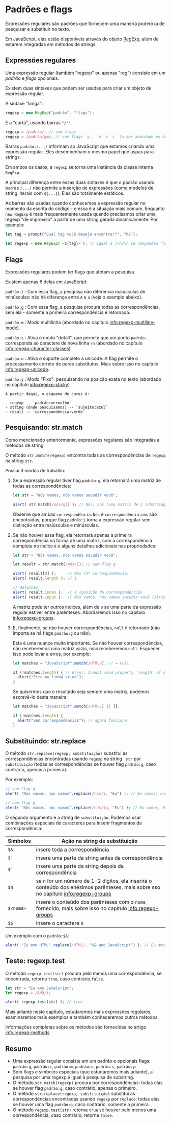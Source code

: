 # Padrões e flags

Expressões regulares são padrões que fornecem uma maneira poderosa de pesquisar e substituir no texto.

Em JavaScript, elas estão disponíveis através do objeto [RegExp](mdn:js/RegExp), além de estarem integradas em métodos de strings.

## Expressões regulares

Uma expressão regular (também "regexp" ou apenas "reg") consiste em um *padrão* e *flags* opcionais.

Existem duas sintaxes que podem ser usadas para criar um objeto de expressão regular.

A sintaxe "longa":

```js
regexp = new RegExp("padrão", "flags");
```

E a "curta", usando barras `"/"`:

```js
regexp = /padrão/; // sem flags
regexp = /padrão/gmi; // com flags `g`, `m` e `i` (a ser abordado em breve)
```

Barras `padrão:/.../` informam ao JavaScript que estamos criando uma expressão regular. Eles desempenham o mesmo papel que aspas para strings.

Em ambos os casos, a `regexp` se torna uma instância da classe interna `RegExp`.

A principal diferença entre essas duas sintaxes é que o padrão usando barras `/.../` não permite a inserção de expressões (como modelos de string literais com `${...}`). Eles são totalmente estáticos.

As barras são usadas quando conhecemos a expressão regular no momento da escrita do código - e essa é a situação mais comum. Enquanto `new RegExp` é mais frequentemente usada quando precisamos criar uma regexp "de improviso" a partir de uma string gerada dinamicamente. Por exemplo:

```js
let tag = prompt("Qual tag você deseja encontrar?", "h2");

let regexp = new RegExp(`<${tag}>`); // igual a /<h2>/ se respondeu "h2" no prompt acima
```

## Flags

Expressões regulares podem ter flags que afetam a pesquisa.

Existem apenas 6 delas em JavaScript:

`padrão:i`
: Com essa flag, a pesquisa não diferencia maiúsculas de minúsculas: não há diferença entre `A` e `a` (veja o exemplo abaixo).

`padrão:g`
: Com essa flag, a pesquisa procura todas as correspondências, sem ela - somente a primeira correspondência é retornada.

`padrão:m`
: Modo multilinha (abordado no capítulo <info:regexp-multiline-mode>).

`padrão:s`
: Ativa o modo "dotall", que permite que um ponto `padrão:.` corresponda ao caractere de nova linha `\n` (abordado no capítulo <info:regexp-character-classes>).

`padrão:u`
: Ativa o suporte completo a unicode. A flag permite o processamento correto de pares substitutos. Mais sobre isso no capítulo <info:regexp-unicode>.

`padrão:y`
: Modo "Fixo": pesquisando na posição exata no texto (abordado no capítulo <info:regexp-sticky>)

```smart header="Cores"
A partir daqui, o esquema de cores é:

- regexp -- `padrão:vermelho`
- string (onde pesquisamos) -- `sujeito:azul`
- result -- `correspondência:verde`
```

## Pesquisando: str.match

Como mencionado anteriormente, expressões regulares são integradas a métodos de string.

O método `str.match(regexp)` encontra todas as correspondências de `regexp` na string `str`.

Possui 3 modos de trabalho:

1. Se a expressão regular tiver flag `padrão:g`, ela retornará uma matriz de todas as correspondências:
    ```js run
    let str = "Nós vamos, nós vamos sacudir você";

    alert( str.match(/nós/gi) ); // Nós, nós (uma matriz de 2 substrings que correspondem)
    ```
    Observe que ambas `correspondência:Nós` e `correspondência:nós` são encontradas, porque flag `padrão:i` torna a expressão regular sem distinção entre maiúsculas e minúsculas.

2. Se não houver essa flag, ela retornará apenas a primeira correspondência na forma de uma matriz, com a correspondência completa no índice `0` e alguns detalhes adicionais nas propriedades:
    ```js run
    let str = "Nós vamos, nós vamos sacudir você";

    let result = str.match(/nós/i); // sem flag g

    alert( result[0] );     // Nós (1º correspondência)
    alert( result.length ); // 1

    // Detalhes:
    alert( result.index );  // 0 (posição da correspondência)
    alert( result.input );  // Nós vamos, nós vamos sacudir você (string de origem)
    ```
    A matriz pode ter outros índices, além de `0` se uma parte da expressão regular estiver entre parênteses. Abordaremos isso no capítulo <info:regexp-groups>.

3. E, finalmente, se não houver correspondências, `null` é retornado (não importa se há flags `padrão:g` ou não).

    Esta é uma nuance muito importante. Se não houver correspondências, não receberemos uma matriz vazia, mas receberemos `null`. Esquecer isso pode levar a erros, por exemplo:

    ```js run
    let matches = "JavaScript".match(/HTML/); // = null

    if (!matches.length) { // Error: Cannot read property 'length' of null
      alert("Erro na linha acima");
    }
    ```

    Se quisermos que o resultado seja sempre uma matriz, podemos escrevê-lo desta maneira:

    ```js run
    let matches = "JavaScript".match(/HTML/) || [];

    if (!matches.length) {
      alert("Sem correspondências"); // agora funciona
    }
    ```

## Substituindo: str.replace

O método `str.replace(regexp, substituição)` substitui as correspondências encontradas usando `regexp` na string ` str` por `substituição` (todas as correspondências se houver flag `padrão:g`, caso contrário, apenas a primeira).

Por exemplo:

```js run
// sem flag g
alert( "Nós vamos, nós vamos".replace(/nós/i, "Eu") ); // Eu vamos, nós vamos

// com flag g
alert( "Nós vamos, nós vamos".replace(/nós/ig, "Eu") ); // Eu vamos, Eu vamos
```

O segundo argumento é a string de `substituição`. Podemos usar combinações especiais de caracteres para inserir fragmentos da correspondência:

| Símbolos | Ação na string de substituição |
|--------|--------|
|`$&`|insere toda a correspondência|
|<code>$&#096;</code>|insere uma parte da string antes da correspondência|
|`$'`|insere uma parte da string depois da correspondência|
|`$n`|se `n` for um número de 1-2 dígitos, ela inserirá o conteúdo dos enésimos parênteses, mais sobre sso no capítulo <info:regexp-groups>|
|`$<nome>`|insere o conteúdo dos parênteses com o `nome` fornecido, mais sobre isso no capítulo <info:regexp-groups>|
|`$$`|insere o caractere `$` |

Um exemplo com o `padrão:$&`:

```js run
alert( "Eu amo HTML".replace(/HTML/, "$& and JavaScript") ); // Eu amo HTML and JavaScript
```

## Teste: regexp.test

O método `regexp.test(str)` procura pelo menos uma correspondência, se encontrada, retorna `true`, caso contrário,`false`.

```js run
let str = "Eu amo JavaScript";
let regexp = /AMO/i;

alert( regexp.test(str) ); // true
```

Mais adiante neste capítulo, estudaremos mais expressões regulares, examinaremos mais exemplos e também conheceremos outros métodos.

Informações completas sobre os métodos são fornecidas no artigo <info:regexp-methods>.

## Resumo

- Uma expressão regular consiste em um padrão e opcionais flags: `padrão:g`, `padrão:i`, `padrão:m`, `padrão:u`, `padrão:s`, `padrão:y`.
- Sem flags e símbolos especiais (que estudaremos mais adiante), a pesquisa por uma regexp é igual à pesquisa de substring.
- O método `str.match(regexp)` procura por correspondências: todas elas se houver flag `padrão:g`, caso contrário, apenas o primeiro.
- O método `str.replace(regexp, substituição)` substitui as correspondências encontradas usando `regexp` por `replace`: todas elas se houver uma flag `padrão:g`, caso contrário, somente a primeira.
- O método `regexp.test(str)` retorna `true` se houver pelo menos uma correspondência, caso contrário, retorna `false`.
